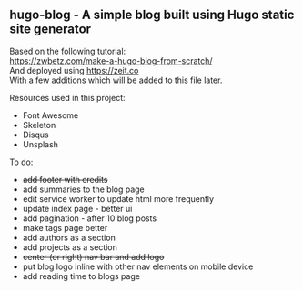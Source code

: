 ## hugo-blog - A simple blog built using Hugo static site generator  
Based on the following tutorial:  
https://zwbetz.com/make-a-hugo-blog-from-scratch/  
And deployed using https://zeit.co  
With a few additions which will be added to this file later.

Resources used in this project:
- Font Awesome
- Skeleton 
- Disqus
- Unsplash

To do:
- ~~add footer with credits~~
- add summaries to the blog page
- edit service worker to update html more frequently
- update index page - better ui
- add pagination - after 10 blog posts
- make tags page better
- add authors as a section
- add projects as a section
- ~~center (or right) nav bar and add logo~~
- put blog logo inline with other nav elements on mobile device
- add reading time to blogs page
